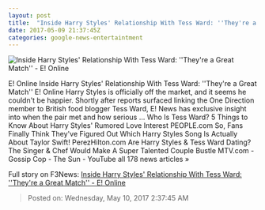 ```yaml
---
layout: post
title:  "Inside Harry Styles' Relationship With Tess Ward: ''They're a Great Match'' - E! Online"
date: 2017-05-09 21:37:45Z
categories: google-news-entertaintment
---
```


![Inside Harry Styles' Relationship With Tess Ward: ''They're a Great Match'' - E! Online](http://akns-images.eonline.com/eol_images/Entire_Site/201749/rs_600x600-170509131709-600-harry-styles-tess-ward2.jpg?downsize=450:*&crop=450:350;left,top)

E! Online Inside Harry Styles' Relationship With Tess Ward: ''They're a Great Match'' E! Online Harry Styles is officially off the market, and it seems he couldn't be happier. Shortly after reports surfaced linking the One Direction member to British food blogger Tess Ward, E! News has exclusive insight into when the pair met and how serious ... Who Is Tess Ward? 5 Things to Know About Harry Styles' Rumored Love Interest PEOPLE.com So, Fans Finally Think They've Figured Out Which Harry Styles Song Is Actually About Taylor Swift! PerezHilton.com Are Harry Styles & Tess Ward Dating? The Singer & Chef Would Make A Super Talented Couple Bustle MTV.com - Gossip Cop - The Sun - YouTube all 178 news articles »


Full story on F3News: [Inside Harry Styles' Relationship With Tess Ward: ''They're a Great Match'' - E! Online](http://www.f3nws.com/n/f2MPyH)

> Posted on: Wednesday, May 10, 2017 2:37:45 AM
